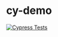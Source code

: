 # cy-demo

[![Cypress Tests](https://github.com/abhijeetj100/cy-demo/actions/workflows/cy-parallel.yml/badge.svg)](https://github.com/abhijeetj100/cy-demo/actions/workflows/cy-parallel.yml)